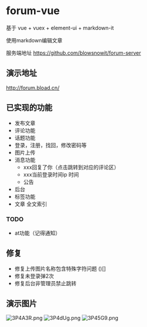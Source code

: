 # forum-vue
基于 vue + vuex + element-ui + markdown-it

使用markdown编辑文章

服务端地址 https://github.com/blowsnowit/forum-server

## 演示地址
http://forum.bload.cn/

## 已实现的功能
- 发布文章
- 评论功能
- 话题功能
- 登录，注册，找回，修改密码等
- 图片上传
- 消息功能
  - xxx回复了你（点击跳转到对应的评论区）
  - xxx当前登录时间ip 时间
  - 公告
- 后台
- 标签功能
- 文章 全文索引

### TODO
- at功能（记得通知）


## 修复
- 修复上传图片名称包含特殊字符问题 ()[]
- 修复未登录弹2次
- 修复后台非管理员禁止跳转

## 演示图片
![3P4A3R.png](https://s2.ax1x.com/2020/02/17/3P4A3R.png)
![3P4dUg.png](https://s2.ax1x.com/2020/02/17/3P4dUg.png)
![3P45G9.png](https://s2.ax1x.com/2020/02/17/3P45G9.png)

